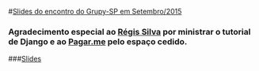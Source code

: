 #[Slides do encontro do Grupy-SP em Setembro/2015](http://www.meetup.com/pt/Grupy-SP/events/224816475/)

### Agradecimento especial ao [Régis Silva](http://www.meetup.com/Grupy-SP/members/185129766/) por ministrar o tutorial de Django e ao [Pagar.me](https://pagar.me/) pelo espaço cedido.

###[Slides](https://github.com/rg3915/django1.8)
